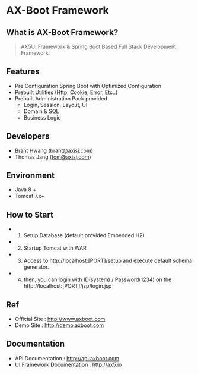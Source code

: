 # AX-Boot Framework

## What is AX-Boot Framework?
>AX5UI Framework & Spring Boot Based Full Stack Development Framework.

## Features
- Pre Configuration Spring Boot with Optimized Configuration
- Prebuilt Utilities (Http, Cookie, Error, Etc..)
- Prebuilt Administration Pack provided
    - Login, Session, Layout, UI
    - Domain & SQL
    - Business Logic

## Developers
- Brant Hwang (brant@axisj.com)
- Thomas Jang (tom@axisj.com)

## Environment
- Java 8 +
- Tomcat 7.x+

## How to Start
- 1) Setup Database (default provided Embedded H2)
- 2) Startup Tomcat with WAR
- 3) Access to http://localhost:[PORT]/setup and execute default schema generator.
- 4) then, you can login with ID(system) / Password(1234) on the http://localhost:[PORT]/jsp/login.jsp

## Ref
- Official Site : http://www.axboot.com
- Demo Site : http://demo.axboot.com

## Documentation
- API Documentation : http://api.axboot.com
- UI Framework Documentation : http://ax5.io